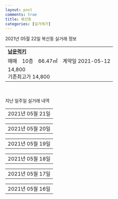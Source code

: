 ```yaml
---
layout: post
comments: true
title: 복산동
categories: [실거래가]
---
```


2021년 05월 22일 복산동 실거래 정보

<table>
  <tr>
    <td colspan="4" style="font-weight: bold;"><a href="https://search.naver.com/search.naver?query=남운럭키">남운럭키</a></td>
  </tr>
    
  <tr>
    <td>매매</td>
    <td>10층</td>
    <td>66.47㎡</td>
    <td>계약일 2021-05-12</td>
  </tr>
  <tr>
    <td colspan="4">14,800<br>기존최고가 14,800</td>
  </tr>
    
</table>
    
<div style="margin-top: 50px; margin-bottom: 13px">지난 일주일 실거래 내역</div>

  <table style="width: 100%; margin-bottom: 1px">
      <tr class="header">
        <td>2021년 05월 21일</td>
      </tr>
      <tr class="child" style="display: none">
        <td>
            
        <table>
          <tr>
            <td colspan="4" style="font-weight: bold;"><a href="https://search.naver.com/search.naver?query=번영로 센트리지">번영로 센트리지</a></td>
          </tr>

          <tr>
            <td>전매</td>
            <td>10층</td>
            <td>84.926㎡</td>
            <td>계약일 2021-05-20</td>
          </tr>
          <tr>
            <td colspan="4">56,380</td>
          </tr>
    
        </table>
    
        </td>
      </tr>
  </table>
    
  <table style="width: 100%; margin-bottom: 1px">
      <tr class="header">
        <td>2021년 05월 20일</td>
      </tr>
      <tr class="child" style="display: none">
        <td>
            
        <table>
          <tr>
            <td colspan="4" style="font-weight: bold;"><a href="https://search.naver.com/search.naver?query=번영로 센트리지">번영로 센트리지</a></td>
          </tr>

          <tr>
            <td>전매</td>
            <td>7층</td>
            <td>75.916㎡</td>
            <td>계약일 2021-05-18</td>
          </tr>
          <tr>
            <td colspan="4">57,763</td>
          </tr>
    
          <tr>
            <td>전매</td>
            <td>10층</td>
            <td>75.974㎡</td>
            <td>계약일 2021-05-06</td>
          </tr>
          <tr>
            <td colspan="4">54,310</td>
          </tr>
    
          <tr>
            <td>전매</td>
            <td>10층</td>
            <td>75.974㎡</td>
            <td>계약일 2021-05-05</td>
          </tr>
          <tr>
            <td colspan="4">53,340</td>
          </tr>
    
          <tr>
            <td>전매</td>
            <td>5층</td>
            <td>75.974㎡</td>
            <td>계약일 2021-05-19</td>
          </tr>
          <tr>
            <td colspan="4">53,070</td>
          </tr>
    
        </table>
    
        </td>
      </tr>
  </table>
    
  <table style="width: 100%; margin-bottom: 1px">
      <tr class="header">
        <td>2021년 05월 19일</td>
      </tr>
      <tr class="child" style="display: none">
        <td>
            
        <table>
          <tr>
            <td colspan="4" style="font-weight: bold;"><a href="https://search.naver.com/search.naver?query=복산 아이파크">복산 아이파크</a></td>
          </tr>

          <tr>
            <td>매매</td>
            <td>5층</td>
            <td>59.94㎡</td>
            <td>계약일 2021-04-27</td>
          </tr>
          <tr>
            <td colspan="4">46,000<br>기존최고가 46,000</td>
          </tr>
    
        </table>
        <table style="margin-top: 5px">
          <tr>
            <td colspan="4" style="font-weight: bold;"><a href="https://search.naver.com/search.naver?query=번영로 센트리지">번영로 센트리지</a></td>
          </tr>
    
          <tr>
            <td>전매</td>
            <td>4층</td>
            <td>84.986㎡</td>
            <td>계약일 2021-05-17</td>
          </tr>
          <tr>
            <td colspan="4">56,580</td>
          </tr>
    
          <tr>
            <td>전매</td>
            <td>5층</td>
            <td>75.974㎡</td>
            <td>계약일 2021-05-16</td>
          </tr>
          <tr>
            <td colspan="4">52,840</td>
          </tr>
    
          <tr>
            <td>전매</td>
            <td>6층</td>
            <td>75.958㎡</td>
            <td>계약일 2021-05-03</td>
          </tr>
          <tr>
            <td colspan="4">50,200</td>
          </tr>
    
          <tr>
            <td>전매</td>
            <td>22층</td>
            <td>59.816㎡</td>
            <td>계약일 2021-05-16</td>
          </tr>
          <tr>
            <td colspan="4">46,000</td>
          </tr>
    
          <tr>
            <td>전매</td>
            <td>1층</td>
            <td>59.865㎡</td>
            <td>계약일 2021-05-18</td>
          </tr>
          <tr>
            <td colspan="4">42,520</td>
          </tr>
    
        </table>
    
        </td>
      </tr>
  </table>
    
  <table style="width: 100%; margin-bottom: 1px">
      <tr class="header">
        <td>2021년 05월 18일</td>
      </tr>
      <tr class="child" style="display: none">
        <td>
            
        <table>
          <tr>
            <td colspan="4" style="font-weight: bold;"><a href="https://search.naver.com/search.naver?query=번영로 센트리지">번영로 센트리지</a></td>
          </tr>

          <tr>
            <td>전매</td>
            <td>22층</td>
            <td>84.926㎡</td>
            <td>계약일 2021-05-11</td>
          </tr>
          <tr>
            <td colspan="4">78,553</td>
          </tr>
    
          <tr>
            <td>전매</td>
            <td>17층</td>
            <td>84.962㎡</td>
            <td>계약일 2021-05-16</td>
          </tr>
          <tr>
            <td colspan="4">78,493</td>
          </tr>
    
          <tr>
            <td>전매</td>
            <td>24층</td>
            <td>84.962㎡</td>
            <td>계약일 2021-05-16</td>
          </tr>
          <tr>
            <td colspan="4">76,485</td>
          </tr>
    
          <tr>
            <td>전매</td>
            <td>18층</td>
            <td>84.986㎡</td>
            <td>계약일 2021-04-21</td>
          </tr>
          <tr>
            <td colspan="4">73,679</td>
          </tr>
    
          <tr>
            <td>전매</td>
            <td>4층</td>
            <td>84.962㎡</td>
            <td>계약일 2021-04-24</td>
          </tr>
          <tr>
            <td colspan="4">72,084</td>
          </tr>
    
          <tr>
            <td>전매</td>
            <td>7층</td>
            <td>84.893㎡</td>
            <td>계약일 2021-05-11</td>
          </tr>
          <tr>
            <td colspan="4">71,466</td>
          </tr>
    
          <tr>
            <td>전매</td>
            <td>11층</td>
            <td>84.971㎡</td>
            <td>계약일 2021-05-06</td>
          </tr>
          <tr>
            <td colspan="4">69,955</td>
          </tr>
    
          <tr>
            <td>전매</td>
            <td>3층</td>
            <td>84.986㎡</td>
            <td>계약일 2021-04-27</td>
          </tr>
          <tr>
            <td colspan="4">69,108</td>
          </tr>
    
          <tr>
            <td>전매</td>
            <td>4층</td>
            <td>84.926㎡</td>
            <td>계약일 2021-05-16</td>
          </tr>
          <tr>
            <td colspan="4">68,403</td>
          </tr>
    
          <tr>
            <td>전매</td>
            <td>16층</td>
            <td>75.974㎡</td>
            <td>계약일 2021-05-13</td>
          </tr>
          <tr>
            <td colspan="4">64,095</td>
          </tr>
    
          <tr>
            <td>전매</td>
            <td>9층</td>
            <td>84.893㎡</td>
            <td>계약일 2021-05-11</td>
          </tr>
          <tr>
            <td colspan="4">63,830</td>
          </tr>
    
          <tr>
            <td>전매</td>
            <td>6층</td>
            <td>84.971㎡</td>
            <td>계약일 2021-05-10</td>
          </tr>
          <tr>
            <td colspan="4">63,570</td>
          </tr>
    
          <tr>
            <td>전매</td>
            <td>17층</td>
            <td>84.926㎡</td>
            <td>계약일 2021-05-13</td>
          </tr>
          <tr>
            <td colspan="4">62,500</td>
          </tr>
    
          <tr>
            <td>전매</td>
            <td>18층</td>
            <td>84.933㎡</td>
            <td>계약일 2021-04-27</td>
          </tr>
          <tr>
            <td colspan="4">62,270</td>
          </tr>
    
          <tr>
            <td>전매</td>
            <td>15층</td>
            <td>75.998㎡</td>
            <td>계약일 2021-05-15</td>
          </tr>
          <tr>
            <td colspan="4">61,904</td>
          </tr>
    
          <tr>
            <td>전매</td>
            <td>3층</td>
            <td>84.926㎡</td>
            <td>계약일 2021-05-09</td>
          </tr>
          <tr>
            <td colspan="4">61,570</td>
          </tr>
    
          <tr>
            <td>전매</td>
            <td>8층</td>
            <td>84.926㎡</td>
            <td>계약일 2021-05-14</td>
          </tr>
          <tr>
            <td colspan="4">60,350</td>
          </tr>
    
          <tr>
            <td>전매</td>
            <td>7층</td>
            <td>84.926㎡</td>
            <td>계약일 2021-05-12</td>
          </tr>
          <tr>
            <td colspan="4">60,050</td>
          </tr>
    
          <tr>
            <td>전매</td>
            <td>9층</td>
            <td>75.916㎡</td>
            <td>계약일 2021-05-16</td>
          </tr>
          <tr>
            <td colspan="4">59,949</td>
          </tr>
    
          <tr>
            <td>전매</td>
            <td>6층</td>
            <td>84.893㎡</td>
            <td>계약일 2021-05-16</td>
          </tr>
          <tr>
            <td colspan="4">58,330</td>
          </tr>
    
          <tr>
            <td>전매</td>
            <td>6층</td>
            <td>84.926㎡</td>
            <td>계약일 2021-05-06</td>
          </tr>
          <tr>
            <td colspan="4">57,830</td>
          </tr>
    
          <tr>
            <td>전매</td>
            <td>16층</td>
            <td>75.916㎡</td>
            <td>계약일 2021-05-13</td>
          </tr>
          <tr>
            <td colspan="4">54,670</td>
          </tr>
    
          <tr>
            <td>전매</td>
            <td>15층</td>
            <td>75.94㎡</td>
            <td>계약일 2021-05-03</td>
          </tr>
          <tr>
            <td colspan="4">54,090</td>
          </tr>
    
          <tr>
            <td>전매</td>
            <td>12층</td>
            <td>75.94㎡</td>
            <td>계약일 2021-05-15</td>
          </tr>
          <tr>
            <td colspan="4">51,290</td>
          </tr>
    
          <tr>
            <td>전매</td>
            <td>10층</td>
            <td>59.985㎡</td>
            <td>계약일 2021-05-10</td>
          </tr>
          <tr>
            <td colspan="4">50,168</td>
          </tr>
    
          <tr>
            <td>전매</td>
            <td>3층</td>
            <td>59.946㎡</td>
            <td>계약일 2021-05-16</td>
          </tr>
          <tr>
            <td colspan="4">48,854</td>
          </tr>
    
          <tr>
            <td>전매</td>
            <td>12층</td>
            <td>59.865㎡</td>
            <td>계약일 2021-05-11</td>
          </tr>
          <tr>
            <td colspan="4">48,444</td>
          </tr>
    
          <tr>
            <td>전매</td>
            <td>4층</td>
            <td>59.865㎡</td>
            <td>계약일 2021-04-17</td>
          </tr>
          <tr>
            <td colspan="4">47,675</td>
          </tr>
    
          <tr>
            <td>전매</td>
            <td>21층</td>
            <td>59.946㎡</td>
            <td>계약일 2021-05-11</td>
          </tr>
          <tr>
            <td colspan="4">46,950</td>
          </tr>
    
          <tr>
            <td>전매</td>
            <td>5층</td>
            <td>59.865㎡</td>
            <td>계약일 2021-05-04</td>
          </tr>
          <tr>
            <td colspan="4">44,470</td>
          </tr>
    
        </table>
    
        </td>
      </tr>
  </table>
    
  <table style="width: 100%; margin-bottom: 1px">
      <tr class="header">
        <td>2021년 05월 17일</td>
      </tr>
      <tr class="child" style="display: none">
        <td>
            
        <table>
          <tr>
            <td colspan="4" style="font-weight: bold;"><a href="https://search.naver.com/search.naver?query=실거래정보없음">실거래정보없음</a></td>
          </tr>

        </table>
    
        </td>
      </tr>
  </table>
    
  <table style="width: 100%; margin-bottom: 1px">
      <tr class="header">
        <td>2021년 05월 16일</td>
      </tr>
      <tr class="child" style="display: none">
        <td>
            
        <table>
          <tr>
            <td colspan="4" style="font-weight: bold;"><a href="https://search.naver.com/search.naver?query=실거래정보없음">실거래정보없음</a></td>
          </tr>

        </table>
    
        </td>
      </tr>
  </table>
    

